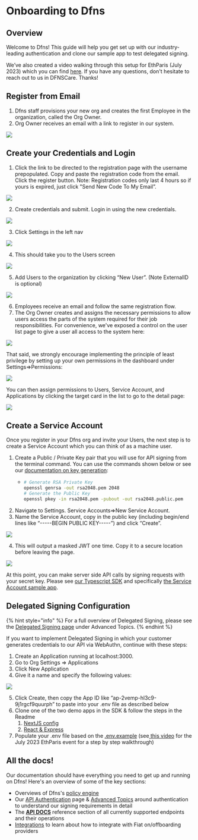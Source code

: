 # Onboarding to Dfns

## Overview

Welcome to Dfns! This guide will help you get set up with our industry-leading authentication and clone our sample app to test delegated signing.&#x20;

We’ve also created a video walking through this setup for EthParis (July 2023) which you can find [here](https://www.youtube.com/watch?v=uGVjRFeNmWU\&t=313s).  If you have any questions, don't hesitate to reach out to us in DFNSCare. Thanks!

## Register from Email

1. Dfns staff provisions your new org and creates the first Employee in the organization, called the Org Owner. &#x20;
2. Org Owner receives an email with a link to register in our system.

![](<../.gitbook/assets/Screenshot 2024-08-28 at 1.45.41 PM.png>)

## Create your Credentials and Login

1. Click the link to be directed to the registration page with the username prepopulated.  Copy and paste the registration code from the email. Click the register button.   Note: Registration codes only last 4 hours so if yours is expired, just click "Send New Code To My Email”.&#x20;

![](<../.gitbook/assets/Screenshot 2024-08-28 at 1.46.34 PM.png>)

2. Create credentials and submit.  Login in using the new credentials.&#x20;

![](<../.gitbook/assets/Screenshot 2024-08-28 at 1.46.45 PM.png>)

3. &#x20;Click Settings in the left nav

![](<../.gitbook/assets/Screenshot 2024-08-28 at 1.57.10 PM.png>)

4. This should take you to the Users screen

![](<../.gitbook/assets/Screenshot 2024-08-28 at 1.48.01 PM (1).png>)

5. Add Users to the organization by clicking “New User”.  (Note ExternalID is optional)

![](<../.gitbook/assets/Screenshot 2024-08-28 at 1.48.11 PM.png>)

6. Employees receive an email and follow the same registration flow.
7. The Org Owner creates and assigns the necessary permissions to allow users access the parts of the system required for their job responsibilities.  For convenience, we've exposed a control on the user list page to give a user all access to the system here:

![](<../.gitbook/assets/Screenshot 2024-08-28 at 1.48.50 PM.png>)

That said, we strongly encourage implementing the principle of least privilege by setting up your own permissions in the dashboard under Settings=>Permissions:&#x20;

![](<../.gitbook/assets/Screenshot 2024-08-28 at 1.49.11 PM.png>)

You can then assign permissions to Users, Service Account, and Applications by clicking the target card in the list to go to the detail page:&#x20;

![](<../.gitbook/assets/Screenshot 2024-08-28 at 1.49.36 PM.png>)

## Create a Service Account

Once you register in your Dfns org and invite your Users, the next step is to create a Service Account which you can think of as a machine user.

1. Create a Public / Private Key pair that you will use for API signing from the terminal command.  You can use the commands shown below or see our [documentation on key generation](https://docs.dfns.co/dfns-docs/advanced-topics/authentication/credentials/generate-a-key-pair):&#x20;
   * ```sh
     # Generate RSA Private Key
     openssl genrsa -out rsa2048.pem 2048
     # Generate the Public Key
     openssl pkey -in rsa2048.pem -pubout -out rsa2048.public.pem
     ```
2. Navigate to Settings. Service Accounts=>New Service Account. &#x20;
3. Name the Service Account, copy in the public key (including begin/end lines like “-----BEGIN PUBLIC KEY-----”)  and click “Create”.&#x20;

![](<../.gitbook/assets/Screenshot 2024-08-28 at 1.50.51 PM.png>)

4. This will output a masked JWT one time.  Copy it to a secure location before leaving the page.&#x20;

![](<../.gitbook/assets/Screenshot 2024-08-28 at 1.51.16 PM.png>)

At this point, you can make server side API calls by signing requests with your secret key. Please see [our Typescript SDK](https://docs.dfns.co/dfns-docs/getting-started/typescript-sdk) and specifically [the Service Account sample app](https://github.com/dfns/dfns-sdk-ts/tree/m/examples/sdk/service-account).&#x20;

## Delegated Signing Configuration

{% hint style="info" %}
For a full overview of Delegated Signing, please see the [Delegated Signing page](../advanced-topics/delegated-signing.md) under Advanced Topics.&#x20;
{% endhint %}

If you want to implement Delegated Signing in which your customer generates credentials to our API via WebAuthn, continue with these steps:&#x20;

1. Create an Application running at localhost:3000. &#x20;
2. Go to Org Settings => Applications
3. Click New Application
4. Give it a name and specify the following values:&#x20;

![](<../.gitbook/assets/Screenshot 2024-08-28 at 1.52.13 PM.png>)



5. Click Create, then copy the App ID like “ap-2vemp-hl3c9-9j1rgcf9quurph” to paste into your .env file as described below
6. Clone one of the two demo apps in the SDK & follow the steps in the Readme
   1. [NextJS config](https://github.com/dfns/dfns-sdk-ts/tree/m/examples/sdk/nextjs-delegated)
   2. [React & Express](https://github.com/dfns/dfns-sdk-ts/tree/m/examples/sdk/auth-delegated)
7. Populate your .env file based on the [.env.example](https://github.com/dfns/dfns-sdk-ts/blob/m/examples/sdk/nextjs-delegated/.env.example) (see[ this video](https://www.youtube.com/watch?v=uGVjRFeNmWU\&t=1012s) for the July 2023 EthParis event for a step by step walkthrough)

## All the docs!

Our documentation should have everything you need to get up and running on Dfns!  Here's an overview of some of the key sections:

* Overviews of Dfns's [policy engine](../api-docs/policy-engine/)
* Our [API Authentication](authentication-authorization.md) page & [Advanced Topics](../advanced-topics/authentication/) around authentication to understand our signing requirements in detail
* The [**API DOCS**](../api-docs/) reference section of all currently supported endpoints and their operations
* [Integrations](../integrations/fiat-on-offboarding.md) to learn about how to integrate with Fiat on/offboarding providers
